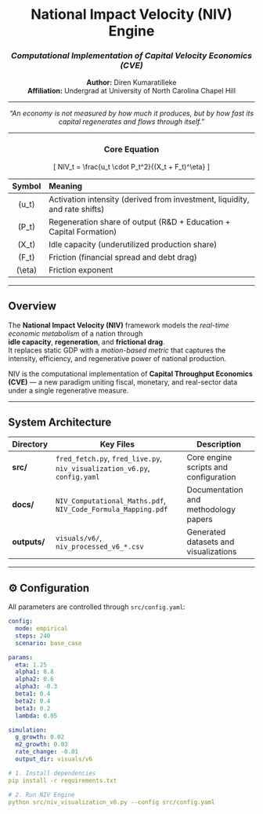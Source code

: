 <div align="center">

# National Impact Velocity (NIV) Engine  
### *Computational Implementation of Capital Velocity Economics (CVE)*  

**Author:** Diren Kumaratilleke  
**Affiliation:** Undergrad at University of North Carolina Chapel Hill  

---

<p align="center">
  <em>
  “An economy is not measured by how much it produces,  
  but by how fast its capital regenerates and flows through itself.”  
  </em>
</p>

---

### Core Equation

\[
NIV_t = \frac{u_t \cdot P_t^2}{(X_t + F_t)^\eta}
\]

| Symbol | Meaning |
|:--:|:--|
| \(u_t\) | Activation intensity (derived from investment, liquidity, and rate shifts) |
| \(P_t\) | Regeneration share of output (R&D + Education + Capital Formation) |
| \(X_t\) | Idle capacity (underutilized production share) |
| \(F_t\) | Friction (financial spread and debt drag) |
| \(\eta\) | Friction exponent |

</div>

---

## Overview
The **National Impact Velocity (NIV)** framework models the *real-time economic metabolism* of a nation through  
**idle capacity**, **regeneration**, and **frictional drag**.  
It replaces static GDP with a *motion-based metric* that captures the intensity, efficiency, and regenerative power of national production.

NIV is the computational implementation of **Capital Throughput Economics (CVE)** — a new paradigm uniting fiscal, monetary, and real-sector data under a single regenerative measure.

---

## System Architecture

| Directory | Key Files | Description |
|------------|------------|-------------|
| **src/** | `fred_fetch.py`, `fred_live.py`, `niv_visualization_v6.py`, `config.yaml` | Core engine scripts and configuration |
| **docs/** | `NIV_Computational_Maths.pdf`, `NIV_Code_Formula_Mapping.pdf` | Documentation and methodology papers |
| **outputs/** | `visuals/v6/`, `niv_processed_v6_*.csv` | Generated datasets and visualizations |

---

## ⚙️ Configuration

All parameters are controlled through `src/config.yaml`:
```yaml
config:
  mode: empirical
  steps: 240
  scenario: base_case

params:
  eta: 1.25
  alpha1: 0.8
  alpha2: 0.6
  alpha3: -0.3
  beta1: 0.4
  beta2: 0.4
  beta3: 0.2
  lambda: 0.05

simulation:
  g_growth: 0.02
  m2_growth: 0.03
  rate_change: -0.01
  output_dir: visuals/v6

# 1. Install dependencies
pip install -r requirements.txt

# 2. Run NIV Engine
python src/niv_visualization_v6.py --config src/config.yaml





